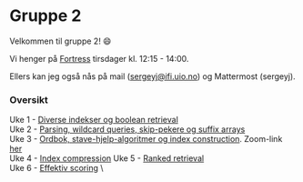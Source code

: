 # Gruppe 2

Velkommen til gruppe 2! :smile:

Vi henger på [Fortress](https://ifirom.no/fortress) tirsdager kl. 12:15 - 14:00.

Ellers kan jeg også nås på mail (sergeyj@ifi.uio.no) og Mattermost (sergeyj).

### Oversikt

Uke 1 - [Diverse indekser og boolean retrieval](https://github.com/aohrn/in3120-2023/blob/main/gruppetimer/Gruppe%202/Uke%2001/README.md) \
Uke 2 - [Parsing, wildcard queries, skip-pekere og suffix arrays](https://github.com/aohrn/in3120-2023/tree/main/gruppetimer/Gruppe%202/Uke%2002/README.md) \
Uke 3 - [Ordbok, stave-hjelp-algoritmer og index construction](https://github.com/aohrn/in3120-2023/blob/main/gruppetimer/Gruppe%202/Uke%2003/README.md). Zoom-link [her](https://uio.zoom.us/j/69569267631) \
Uke 4 - [Index compression](https://github.com/aohrn/in3120-2023/blob/main/gruppetimer/Gruppe%202/Uke%2004/README.md)
Uke 5 - [Ranked retrieval](https://github.com/aohrn/in3120-2023/blob/main/gruppetimer/Gruppe%202/Uke%2005/README.md) \
Uke 6 - [Effektiv scoring](https://github.com/aohrn/in3120-2023/blob/main/gruppetimer/Gruppe%202/Uke%2006/README.md) \
